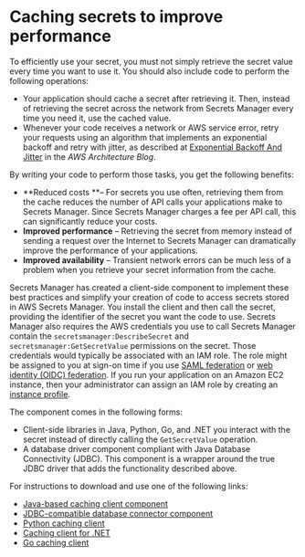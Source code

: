 # Caching secrets to improve performance<a name="use-client-side-caching"></a><a name="use-client-side-caching-components"></a>

To efficiently use your secret, you must not simply retrieve the secret value every time you want to use it\. You should also include code to perform the following operations:
+ Your application should cache a secret after retrieving it\. Then, instead of retrieving the secret across the network from Secrets Manager every time you need it, use the cached value\. 
+ Whenever your code receives a network or AWS service error, retry your requests using an algorithm that implements an exponential backoff and retry with jitter, as described at [Exponential Backoff And Jitter](http://aws.amazon.com/blogs/architecture/exponential-backoff-and-jitter/) in the *AWS Architecture Blog*\.

By writing your code to perform those tasks, you get the following benefits:
+ **Reduced costs **– For secrets you use often, retrieving them from the cache reduces the number of API calls your applications make to Secrets Manager\. Since Secrets Manager charges a fee per API call, this can significantly reduce your costs\.
+ **Improved performance** – Retrieving the secret from memory instead of sending a request over the Internet to Secrets Manager can dramatically improve the performance of your applications\.
+ **Improved availability** – Transient network errors can be much less of a problem when you retrieve your secret information from the cache\. 

Secrets Manager has created a client\-side component to implement these best practices and simplify your creation of code to access secrets stored in AWS Secrets Manager\. You install the client and then call the secret, providing the identifier of the secret you want the code to use\. Secrets Manager also requires the AWS credentials you use to call Secrets Manager contain the `secretsmanager:DescribeSecret` and `secretsmanager:GetSecretValue` permissions on the secret\. Those credentials would typically be associated with an IAM role\. The role might be assigned to you at sign\-on time if you use [SAML federation](https://docs.aws.amazon.com/IAM/latest/UserGuide/id_roles_providers_saml.html) or [web identity \(OIDC\) federation](https://docs.aws.amazon.com/IAM/latest/UserGuide/id_roles_providers_oidc.html)\. If you run your application on an Amazon EC2 instance, then your administrator can assign an IAM role by creating an [instance profile](https://docs.aws.amazon.com/AWSEC2/latest/UserGuide/iam-roles-for-amazon-ec2.html)\. 

The component comes in the following forms:
+ Client\-side libraries in Java, Python, Go, and \.NET you interact with the secret instead of directly calling the `GetSecretValue` operation\.
+ A database driver component compliant with Java Database Connectivity \(JDBC\)\. This component is a wrapper around the true JDBC driver that adds the functionality described above\.

For instructions to download and use one of the following links:
+ [Java\-based caching client component](https://github.com/aws/aws-secretsmanager-caching-java )
+ [JDBC\-compatible database connector component](https://github.com/aws/aws-secretsmanager-jdbc )
+ [Python caching client](https://github.com/aws/aws-secretsmanager-caching-python )
+ [Caching client for \.NET](https://github.com/aws/aws-secretsmanager-caching-net )
+ [Go caching client](https://github.com/aws/aws-secretsmanager-caching-go )